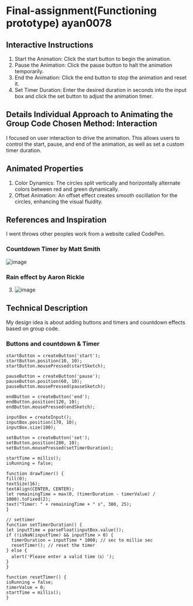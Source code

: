 # Final-assignment(Functioning prototype) ayan0078

## Interactive Instructions
1. Start the Animation: Click the start button to begin the animation.
2. Pause the Animation: Click the pause button to halt the animation temporarily.
3. End the Animation: Click the end button to stop the animation and reset it.
4. Set Timer Duration: Enter the desired duration in seconds into the input box and click the set button to adjust the animation timer.

## Details Individual Approach to Animating the Group Code Chosen Method: Interaction
I focused on user interaction to drive the animation. This allows users to control the start, pause, and end of the animation, as well as set a custom timer duration.
## Animated Properties
1. Color Dynamics: The circles split vertically and horizontally alternate colors between red and green dynamically.
2. Offset Animation: An offset effect creates smooth oscillation for the circles, enhancing the visual fluidity.

## References and Inspiration
I went throws other peoples work from a website called CodePen.
### Countdown Timer by Matt Smith
![image](https://github.com/AnYang0629/Last-assignment/assets/168147119/b5d303b9-8dd0-4c36-90c1-77b0fc617538)
### Rain effect by Aaron Rickle
3. ![image](https://github.com/AnYang0629/Last-assignment/assets/168147119/e0d47e85-b703-4498-84a6-20776e7af220)

## Technical Description
My design idea is about adding buttons and timers and countdown effects based on group code.
### Buttons and countdown & Timer
  ```
  startButton = createButton('start');
  startButton.position(10, 10);
  startButton.mousePressed(startSketch);
  
  pauseButton = createButton('pause');
  pauseButton.position(60, 10);
  pauseButton.mousePressed(pauseSketch);
  
  endButton = createButton('end');
  endButton.position(120, 10);
  endButton.mousePressed(endSketch);

  inputBox = createInput();
  inputBox.position(170, 10);
  inputBox.size(100);

  setButton = createButton('set');
  setButton.position(280, 10);
  setButton.mousePressed(setTimerDuration);

  startTime = millis();
  isRunning = false;

  function drawTimer() {
  fill(0);
  textSize(16);
  textAlign(CENTER, CENTER);
  let remainingTime = max(0, (timerDuration - timerValue) / 1000).toFixed(2);
  text("Timer: " + remainingTime + " s", 380, 25);
}

// settimer
function setTimerDuration() {
  let inputTime = parseFloat(inputBox.value());
  if (!isNaN(inputTime) && inputTime > 0) {
    timerDuration = inputTime * 1000; // sec to millie sec
    resetTimer(); // reset the timer
  } else {
    alert('Please enter a valid time（s）');
  }
}

function resetTimer() {
  isRunning = false;
  timerValue = 0;
  startTime = millis();
}

